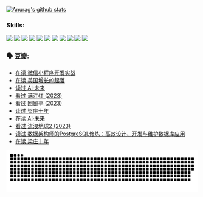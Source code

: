 
[![Anurag's github stats](https://github-readme-stats.vercel.app/api?username=w940853815)](https://github.com/anuraghazra/github-readme-stats)

### Skills:

<code><img height="32" src="https://cdn.jsdelivr.net/npm/simple-icons@v5/icons/python.svg"></code>
<code><img height="32" src="https://cdn.jsdelivr.net/npm/simple-icons@v5/icons/javascript.svg"></code>
<code><img height="32" src="https://cdn.jsdelivr.net/npm/simple-icons@v5/icons/django.svg"></code>
<code><img height="32" src="https://cdn.jsdelivr.net/npm/simple-icons@v5/icons/flask.svg"></code>
<code><img height="32" src="https://cdn.jsdelivr.net/npm/simple-icons@v5/icons/vuetify.svg"></code>
<code><img height="32" src="https://cdn.jsdelivr.net/npm/simple-icons@v5/icons/git.svg"></code>
<code><img height="32" src="https://cdn.jsdelivr.net/npm/simple-icons@v5/icons/docker.svg"></code>
<code><img height="32" src="https://cdn.jsdelivr.net/npm/simple-icons@v5/icons/postgresql.svg"></code>
<code><img height="32" src="https://cdn.jsdelivr.net/npm/simple-icons@v5/icons/elasticsearch.svg"></code>
<code><img height="32" src="https://cdn.jsdelivr.net/npm/simple-icons@v5/icons/macos.svg"></code>
<code><img height="32" src="https://cdn.jsdelivr.net/npm/simple-icons@v5/icons/linux.svg"></code>

### 🗣 豆瓣:

<!-- DOUBAN-ACTIVITIES:START -->
- [在读 微信小程序开发实战](https://www.douban.com/people/136069238/status/4230177692/?_i=84015873)
- [在读 美国增长的起落](https://www.douban.com/people/136069238/status/4220055912/?_i=84015874)
- [读过 AI·未来](https://www.douban.com/people/136069238/status/4220054171/?_i=84015874)
- [看过 满江红‎ (2023)](https://www.douban.com/people/136069238/status/4219146433/?_i=84015874)
- [看过 回廊亭‎ (2023)](https://www.douban.com/people/136069238/status/4215992758/?_i=84015874)
- [读过 梁庄十年](https://www.douban.com/people/136069238/status/4206664969/?_i=84015874)
- [在读 AI·未来](https://www.douban.com/people/136069238/status/4206653520/?_i=84015874)
- [看过 流浪地球2‎ (2023)](https://www.douban.com/people/136069238/status/4199558549/?_i=84015874)
- [读过 数据架构师的PostgreSQL修炼：高效设计、开发与维护数据库应用](https://www.douban.com/people/136069238/status/4199451104/?_i=84015874)
- [在读 梁庄十年](https://www.douban.com/people/136069238/status/4198822794/?_i=84015874)
<!-- DOUBAN-ACTIVITIES:END -->


![Snake animation](https://raw.githubusercontent.com/w940853815/w940853815/output/github-contribution-grid-snake.svg)

<!--
**w940853815/w940853815** is a ✨ _special_ ✨ repository because its `README.md` (this file) appears on your GitHub profile.

Here are some ideas to get you started:

- 🔭 I’m currently working on ...
- 🌱 I’m currently learning ...
- 👯 I’m looking to collaborate on ...
- 🤔 I’m looking for help with ...
- 💬 Ask me about ...
- 📫 How to reach me: ...
- 😄 Pronouns: ...
- ⚡ Fun fact: ...
-->
